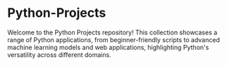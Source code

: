 # Python-Projects
Welcome to the Python Projects repository! This collection showcases a range of Python applications, from beginner-friendly scripts to advanced machine learning models and web applications, highlighting Python's versatility across different domains.
